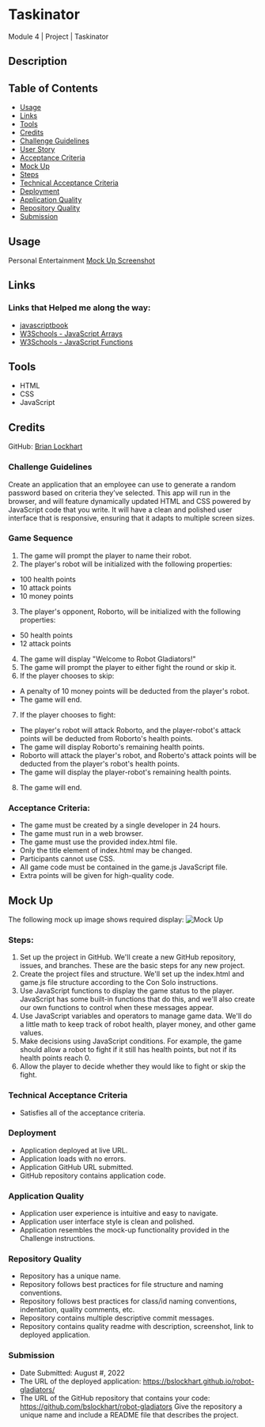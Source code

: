 # Taskinator
Module 4 | Project | Taskinator

## Description


## Table of Contents
* [Usage](#usage)
* [Links](#links)
* [Tools](#tools)
* [Credits](#credits)
* [Challenge Guidelines](#challenge-guidelines)
* [User Story](#User-Story)
* [Acceptance Criteria](#Acceptance-Criteria)
* [Mock Up](#Mock-Up)
* [Steps](#Steps)
* [Technical Acceptance Criteria](#Technical-Acceptance-Criteria)
* [Deployment](#Deployment)
* [Application Quality](#Application-Quality)
* [Repository Quality](#Repository-Quality)
* [Submission](#Submission)

## Usage
Personal Entertainment
[Mock Up Screenshot](/assets/images/mock-up.png)

## Links
### Links that Helped me along the way:
* [javascriptbook](https://javascriptbook.com/code/) 
* [W3Schools - JavaScript Arrays](https://www.w3schools.com/js/js_arrays.asp)
* [W3Schools - JavaScript Functions](https://www.w3schools.com/js/js_functions.asp)

## Tools
* HTML
* CSS
* JavaScript

## Credits
GitHub: [Brian Lockhart](https://github.com/bslockhart)

### Challenge Guidelines
Create an application that an employee can use to generate a random password based on criteria they’ve selected. This app will run in the browser, and will feature dynamically updated HTML and CSS powered by JavaScript code that you write. It will have a clean and polished user interface that is responsive, ensuring that it adapts to multiple screen sizes. 

### Game Sequence
1. The game will prompt the player to name their robot.
2. The player's robot will be initialized with the following properties:
* 100 health points
* 10 attack points
* 10 money points
3. The player's opponent, Roborto, will be initialized with the following properties:
* 50 health points
* 12 attack points
4. The game will display "Welcome to Robot Gladiators!"
5. The game will prompt the player to either fight the round or skip it.
6. If the player chooses to skip:
* A penalty of 10 money points will be deducted from the player's robot.
* The game will end.
7. If the player chooses to fight:
* The player's robot will attack Roborto, and the player-robot's attack points will be deducted from Roborto's health points.
* The game will display Roborto's remaining health points.
* Roborto will attack the player's robot, and Roberto's attack points will be deducted from the player's robot's health points.
* The game will display the player-robot's remaining health points.
8. The game will end.

### Acceptance Criteria:
* The game must be created by a single developer in 24 hours.
* The game must run in a web browser.
* The game must use the provided index.html file.
* Only the title element of index.html may be changed.
* Participants cannot use CSS.
* All game code must be contained in the game.js JavaScript file.
* Extra points will be given for high-quality code.

## Mock Up
The following mock up image shows required display:
![Mock Up](/images/mock-up.png)

### Steps:
1. Set up the project in GitHub. We'll create a new GitHub repository, issues, and branches. These are the basic steps for any new project.
2. Create the project files and structure. We'll set up the index.html and game.js file structure according to the Con Solo instructions.
3. Use JavaScript functions to display the game status to the player. JavaScript has some built-in functions that do this, and we'll also create our own functions to control when these messages appear.
4. Use JavaScript variables and operators to manage game data. We'll do a little math to keep track of robot health, player money, and other game values.
5. Make decisions using JavaScript conditions. For example, the game should allow a robot to fight if it still has health points, but not if its health points reach 0.
6. Allow the player to decide whether they would like to fight or skip the fight.

### Technical Acceptance Criteria
* Satisfies all of the acceptance criteria.

### Deployment
* Application deployed at live URL.
* Application loads with no errors.
* Application GitHub URL submitted.
* GitHub repository contains application code.

### Application Quality
* Application user experience is intuitive and easy to navigate.
* Application user interface style is clean and polished.
* Application resembles the mock-up functionality provided in the Challenge instructions.

### Repository Quality
* Repository has a unique name.
* Repository follows best practices for file structure and naming conventions.
* Repository follows best practices for class/id naming conventions, indentation, quality comments, etc.
* Repository contains multiple descriptive commit messages.
* Repository contains quality readme with description, screenshot, link to deployed application.

### Submission
* Date Submitted: August #, 2022
* The URL of the deployed application: https://bslockhart.github.io/robot-gladiators/
* The URL of the GitHub repository that contains your code: https://github.com/bslockhart/robot-gladiators
Give the repository a unique name and include a README file that describes the project.
